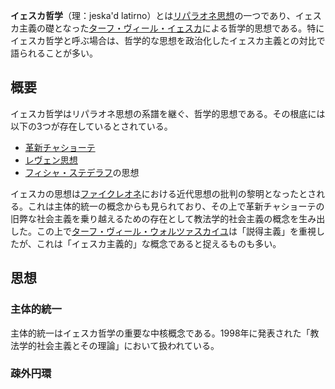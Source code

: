 **イェスカ哲学**（理：<span class="cirlipa">jeska'd latirno</span>）とは[リパラオネ思想](http://www.jurliyuuri.info/w/index.php?title=リパラオネ思想)の一つであり、イェスカ主義の礎となった[ターフ・ヴィール・イェスカ](http://www.jurliyuuri.info/w/index.php?title=ターフ・ヴィール・イェスカ)による哲学的思想である。特にイェスカ哲学と呼ぶ場合は、哲学的な思想を政治化したイェスカ主義との対比で語られることが多い。

## 概要
イェスカ哲学はリパラオネ思想の系譜を継ぐ、哲学的思想である。その根底には以下の3つが存在しているとされている。

* [革新チャショーテ](http://www.jurliyuuri.info/w/index.php?title=革新チャショーテ)
* [レヴェン思想](http://www.jurliyuuri.info/w/index.php?title=レヴェン思想)
* [フィシャ・ステデラフ](http://www.jurliyuuri.info/w/index.php?title=フィシャ・ステデラフ)の思想

イェスカの思想は[ファイクレオネ](http://www.jurliyuuri.info/w/index.php?title=ファイクレオネ)における近代思想の批判の黎明となったとされる。これは主体的統一の概念からも見られており、その上で革新チャショーテの旧弊な社会主義を乗り越えるための存在として教法学的社会主義の概念を生み出した。この上で[ターフ・ヴィール・ウォルツァスカイユ](http://www.jurliyuuri.info/w/index.php?title=ターフ・ヴィール・ウォルツァスカイユ)は「説得主義」を重視したが、これは「イェスカ主義的」な概念であると捉えるものも多い。

## 思想
### 主体的統一
主体的統一はイェスカ哲学の重要な中核概念である。1998年に発表された「教法学的社会主義とその理論」において扱われている。

### 疎外円環
